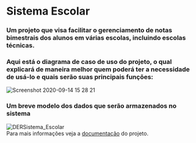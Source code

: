 # Sistema Escolar

### Um projeto que visa facilitar o gerenciamento de notas bimestrais dos alunos em várias escolas, incluindo escolas técnicas.
### Aqui está o diagrama de caso de uso do projeto, o qual explicará de maneira melhor quem poderá ter a necessidade de usá-lo e quais serão suas principais funções:
![Screenshot 2020-09-14 15 28 21](https://user-images.githubusercontent.com/62625567/93225861-137f3b00-f749-11ea-99ea-a56791b00b35.png)
<br>
### Um breve modelo dos dados que serão armazenados no sistema
![DERSistema_Escolar](https://user-images.githubusercontent.com/62625567/99439377-da537a80-28f3-11eb-972b-1d3af6470b71.png)
<br>
Para mais informações veja a [documentação](https://github.com/GustavoMartinsSantos/Sistema_Escolar/tree/master/Documentation) do projeto. 